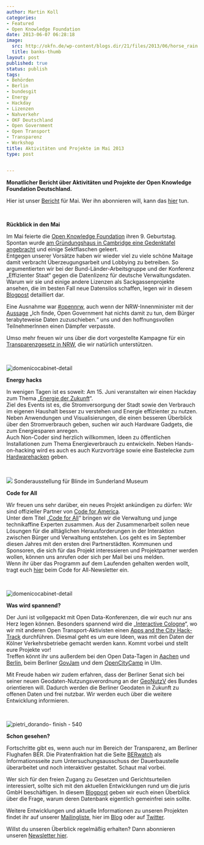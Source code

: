 ```yaml
---
author: Martin Koll
categories:
- Featured
- Open Knowledge Foundation
date: 2013-06-07 06:28:18
image:
  src: http://okfn.de/wp-content/blogs.dir/21/files/2013/06/horse_rain.jpg
  title: banks-thumb
layout: post
published: true
status: publish
tags:
- Behörden
- Berlin
- bundesgit
- Energy
- Hackday
- Lizenzen
- Nahverkehr
- OKF Deutschland
- Open Government
- Open Transport
- Transparenz
- Workshop
title: Aktivitäten und Projekte im Mai 2013
type: post


---
```


**Monatlicher Bericht über Aktivitäten und Projekte der Open Knowledge Foundation Deutschland.**

Hier ist unser [Bericht](http://eepurl.com/Avw_P) für Mai. Wer ihn abonnieren will, kann das [hier](http://eepurl.com/vwdjT) tun.

 

**Rückblick in den Mai**

Im Mai feierte die [Open Knowledge Foundation](http://okfn.org/) ihren 9. Geburtstag. Spontan wurde [am Gründungshaus in Cambridge eine Gedenktafel angebracht](http://blog.okfn.org/2013/05/20/happy-9th-birthday-to-the-open-knowledge-foundation/) und einige Sektflaschen geleert.  
Entgegen unserer Vorsätze haben wir wieder viel zu viele schöne Maitage damit verbracht Überzeugungsarbeit und Lobbying zu betreiben. So argumentierten wir bei der Bund-Länder-Arbeitsgruppe und der Konferenz „Effizienter Staat“ gegen die Datenlizenz für deutsche Verwaltungsdaten. Warum wir sie und einige andere Lizenzen als Sackgassenprojekte ansehen, die im besten Fall neue Datensilos schaffen, legen wir in diesem [Blogpost](http://okfn.de/2013/05/offene-lizenzen-fuer-daten-und-dokumente-der-deutschen-verwaltung/) detailliert dar.

Eine Ausnahme war [#opennrw](http://www.nrw.de/opennrw/), auch wenn der NRW-Innenminister mit der [Aussage](http://www.heise.de/newsticker/meldung/Open-NRW-Landesregierung-treibt-OpenData-und-Buergerbeteiligung-voran-1865911.html) „Ich finde, Open Government hat nichts damit zu tun, dem Bürger terabyteweise Daten zuzuschieben.“ uns und den hoffnungsvollen TeilnehmerInnen einen Dämpfer verpasste.

Umso mehr freuen wir uns über die dort vorgestellte Kampagne für ein [Transparenzgesetz in NRW](http://www.nrw-blickt-durch.de/home/), die wir natürlich unterstützen.

 

![domenicocabinet-detail](http://okfn.de/wp-content/blogs.dir/21/files/2013/06/energyhackday.jpg)

**Energy hacks**

In wenigen Tagen ist es soweit: Am 15. Juni veranstalten wir einen Hackday zum Thema „[Energie der Zukunft](http://energyhack.de/)“.  
Ziel des Events ist es, die Stromversorgung der Stadt sowie den Verbrauch im eigenen Haushalt besser zu verstehen und Energie effizienter zu nutzen. Neben Anwendungen und Visualisierungen, die einen besseren Überblick über den Stromverbrauch geben, suchen wir auch Hardware Gadgets, die zum Energiesparen anregen.  
Auch Non-Coder sind herzlich willkommen, Ideen zu öffentlichen Installationen zum Thema Energieverbrauch zu entwickeln. Neben Hands-on-hacking wird es auch es auch Kurzvorträge sowie eine Bastelecke zum [Hardwarehacken](https://twitter.com/EnergyHackB/status/340383999123939328/photo/1) geben.

 

![](http://farm7.static.flickr.com/6026/5877343356_480371fa7e_b.jpg) Sonderausstellung für Blinde im Sunderland Museum 

**Code for All**

Wir freuen uns sehr darüber, ein neues Projekt ankündigen zu dürfen: Wir sind offizieller Partner von [Code for America](http://codeforamerica.org/).  
Unter dem Titel „[Code for All](http://codeforall.de/)“ bringen wir die Verwaltung und junge technikaffine Experten zusammen. Aus der Zusammenarbeit sollen neue Lösungen für die alltäglichen Herausforderungen in der Interaktion zwischen Bürger und Verwaltung entstehen. Los geht es im September diesen Jahres mit den ersten drei Partnerstädten. Kommunen und Sponsoren, die sich für das Projekt interessieren und Projektpartner werden wollen, können uns anrufen oder sich per Mail bei uns melden.  
Wenn ihr über das Programm auf dem Laufenden gehalten werden wollt, tragt euch [hier](http://eepurl.com/Aa8tr) beim Code for All-Newsletter ein.

 

![domenicocabinet-detail](http://okfn.de/wp-content/blogs.dir/21/files/2013/06/space_colony.jpg)

**Was wird spannend?**

Der Juni ist vollgepackt mit Open Data-Konferenzen, die wir euch nur ans Herz legen können. Besonders spannend wird die „[Interactive Cologne](http://interactive-cologne.com/)“, wo wir mit anderen Open Transport-Aktivisten einen [Apps and the City Hack-Track](http://cologne.appsandthecity.net/) durchführen. Diesmal geht es um eure Ideen, was mit den Daten der Kölner Verkehrsbetriebe gemacht werden kann. Kommt vorbei und stellt eure Projekte vor!  
Treffen könnt ihr uns außerdem bei den Open Data-Tagen in [Aachen](http://opendatadayaachen.de/) und [Berlin](http://berlin.opendataday.de/), beim Berliner [GovJam](http://www.govjamberlin.de/) und dem [OpenCityCamp](http://www.ulmapi.de/) in Ulm.

Mit Freude haben wir zudem erfahren, dass der Berliner Senat sich bei seiner neuen Geodaten-Nutzungsverordnung an der [GeoNutzV](http://www.gesetze-im-internet.de/geonutzv/BJNR054700013.html) des Bundes orientieren will. Dadurch werden die Berliner Geodaten in Zukunft zu offenen Daten und frei nutzbar. Wir werden euch über die weitere Entwicklung informieren.

 

![pietri_dorando- finish - 540](http://okfn.de/wp-content/blogs.dir/21/files/2013/06/seeCable.jpg)

**Schon gesehen?**

Fortschritte gibt es, wenn auch nur im Bereich der Transparenz, am Berliner Flughafen BER. Die Piratenfraktion hat die Seite [BERwatch](https://ber.piratenfraktion-berlin.de/) als Informationsseite zum Untersuchungsausschuss der Dauerbaustelle überarbeitet und noch interaktiver gestaltet. Schaut mal vorbei.

Wer sich für den freien Zugang zu Gesetzen und Gerichtsurteilen interessiert, sollte sich mit den aktuellen Entwicklungen rund um die juris GmbH beschäftigen. In diesem [Blogpost](http://okfn.de/?p=2947) geben wir euch einen Überblick über die Frage, warum deren Datenbank eigentlich gemeinfrei sein sollte.

Weitere Entwicklungen und aktuelle Informationen zu unseren Projekten findet ihr auf unserer [Mailingliste](http://lists.okfn.org/mailman/listinfo/okfn-de), hier im [Blog](http://okfn.de/blog) oder auf [Twitter](https://twitter.com/okfde).

Willst du unseren Überblick regelmäßig erhalten? Dann abonnieren unseren [Newsletter hier](http://eepurl.com/vwdjT).

 